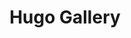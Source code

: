 ---
description: An example site for hugo-theme-gallery. Images from Unsplash.
#lastmod: 2023-07-05
title: Hugo Gallery
featured_image: martin-martz-wRuhOOaG-Z4-unsplash.jpg # default: first image in this directory
# featured_image on the home page is used for OpenGraph cards, etc.
menus:
  main:
    name: Home
    weight: -1
# sub-galleries on list pages are sorted by date and weight (descending)
---